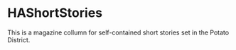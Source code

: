 # HAShortStories
This is a magazine collumn for self-contained short stories set in the Potato District.

